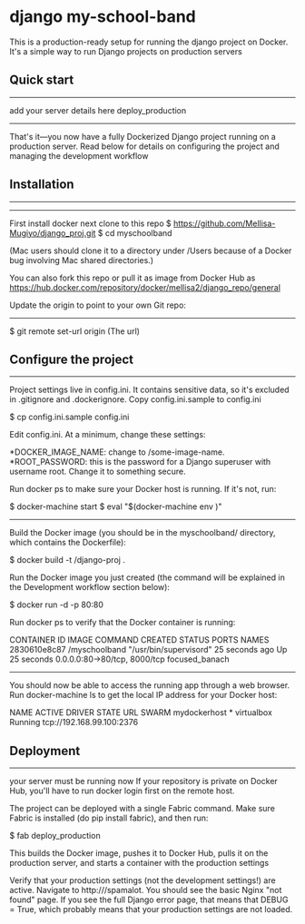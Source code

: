 # django my-school-band

This is a production-ready setup for running  the django project on Docker. It's a simple way to run Django projects on production servers
    
Quick start
---
---
add your server details here
deploy_production

***

That's it—you now have a fully Dockerized Django project running on a production server. Read below for details on configuring the project and managing the development workflow


Installation
---
---

***
First install docker
next clone to this repo
$ https://github.com/Mellisa-Mugiyo/django_proj.git
$ cd myschoolband

(Mac users should clone it to a directory under /Users because of a Docker bug involving Mac shared directories.)

You can also fork this repo or pull it as image from Docker Hub as https://hub.docker.com/repository/docker/mellisa2/django_repo/general

Update the origin to point to your own Git repo:

***
$ git remote set-url origin (The url)



Configure the project
----
----

Project settings live in config.ini. It contains sensitive data, so it's excluded in .gitignore and .dockerignore. Copy config.ini.sample to config.ini

$ cp config.ini.sample config.ini

Edit config.ini. At a minimum, change these settings:

*DOCKER_IMAGE_NAME: change to <yourname>/some-image-name.
*ROOT_PASSWORD: this is the password for a Django superuser with username root. Change it to something secure.

Run docker ps to make sure your Docker host is running. If it's not, run:

$ docker-machine start <dockerhostname>
$ eval "$(docker-machine env <dockerhostname>)"

***
Build the Docker image (you should be in the myschoolband/ directory, which contains the Dockerfile):

$ docker build -t <yourname>/django-proj .

Run the Docker image you just created (the command will be explained in the Development workflow section below):

$ docker run -d -p 80:80 

Run docker ps to verify that the Docker container is running:

CONTAINER ID        IMAGE                      COMMAND                  CREATED             STATUS              PORTS                          NAMES
2830610e8c87        <yourname>/myschoolband   "/usr/bin/supervisord"   25 seconds ago      Up 25 seconds       0.0.0.0:80->80/tcp, 8000/tcp   focused_banach

***
You should now be able to access the running app through a web browser. Run docker-machine ls to get the local IP address for your Docker host:

NAME           ACTIVE   DRIVER       STATE     URL                         SWARM
mydockerhost   *        virtualbox   Running   tcp://192.168.99.100:2376


Deployment
---
---
your server must be running now 
If your repository is private on Docker Hub, you'll have to run docker login first on the remote host.

The project can be deployed with a single Fabric command. Make sure Fabric is installed (do pip install fabric), and then run:

$ fab deploy_production

This builds the Docker image, pushes it to Docker Hub, pulls it on the production server, and starts a container with the production settings

Verify that your production settings (not the development settings!) are active. Navigate to http://<ip address>/spamalot. You should see the basic Nginx "not found" page. If you see the full Django error page, that means that DEBUG = True, which probably means that your production settings are not loaded.


 

